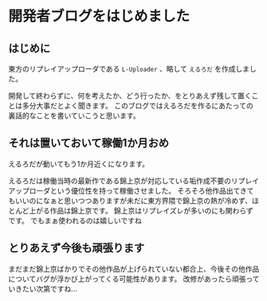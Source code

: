 # 開発者ブログをはじめました

## はじめに

東方のリプレイアップローダである `L-Uploader` 、略して `えるろだ` を作成しました。

開発して終わらずに、何を考えたか、どう行ったか、をとりあえず残して置くことは多分大事だとよく聞きます。
このブログではえるろだを作るにあたっての裏話的なことを書いていこうと思います。

## それは置いておいて稼働1か月おめ

えるろだが動いてもう1か月近くになります。

えるろだは稼働当時の最新作である錦上京が対応している垢作成不要のリプレイアップローダという優位性を持って稼働させました。
そろそろ他作品出てきてもいいのになぁと思いつつありますが未だに東方界隈で錦上京の熱が冷めず、ほとんど上がる作品は錦上京です。
錦上京はリプレイズレが多いのにも関わらずです。
でもまぁ使われるのは嬉しいですね

## とりあえず今後も頑張ります

まだまだ錦上京ばかりでその他作品が上げられていない都合上、今後その他作品についてバグが浮かび上がってくる可能性があります。
改修があったら頑張っていきたい次第ですね…
